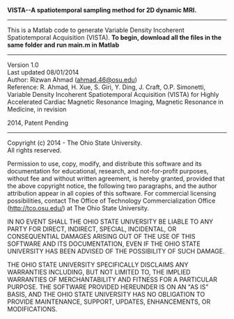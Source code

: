 <b> VISTA--A spatiotemporal sampling method for 2D dynamic MRI. </b>
<hr>

This is a Matlab code to generate Variable Density Incoherent Spatiotemporal Acquisition (VISTA). <b> To begin, download all the files in the same folder and run main.m in Matlab </b>
<hr>

Version 1.0 <br>
Last updated 08/01/2014 <br>
Author: Rizwan Ahmad (ahmad.46@osu.edu) <br>
Reference: R. Ahmad, H. Xue, S. Giri, Y. Ding, J. Craft, O.P. Simonetti, Variable Density Incoherent Spatiotemporal Acquisition (VISTA) for Highly Accelerated Cardiac Magnetic Resonance Imaging, Magnetic Resonance in Medicine, in revision <br>
 
2014, Patent Pending
<hr>


Copyright (c) 2014 - The Ohio State University. <br>
All rights reserved. <br>

Permission to use, copy, modify, and distribute this software and its documentation for educational, research, and not-for-profit purposes, without fee and without written agreement, is hereby granted, provided that the above copyright notice, the following two paragraphs, and the author attribution appear in all copies of this software. For commercial licensing possibilities, contact The Office of Technology Commercialization Office (http://tco.osu.edu/) at The Ohio State University. <br>
 
IN NO EVENT SHALL THE OHIO STATE UNIVERSITY BE LIABLE TO ANY PARTY FOR DIRECT, INDIRECT, SPECIAL, INCIDENTAL, OR CONSEQUENTIAL DAMAGES ARISING OUT OF THE USE OF THIS SOFTWARE AND ITS DOCUMENTATION, EVEN IF THE OHIO STATE UNIVERSITY HAS BEEN ADVISED OF THE POSSIBILITY OF SUCH DAMAGE. <br>

THE OHIO STATE UNIVERSITY SPECIFICALLY DISCLAIMS ANY WARRANTIES INCLUDING, BUT NOT LIMITED TO, THE IMPLIED WARRANTIES OF MERCHANTABILITY AND FITNESS FOR A PARTICULAR PURPOSE. THE SOFTWARE PROVIDED HEREUNDER IS ON AN "AS IS" BASIS, AND THE OHIO STATE UNIVERSITY HAS NO OBLIGATION TO PROVIDE MAINTENANCE, SUPPORT, UPDATES, ENHANCEMENTS, OR MODIFICATIONS. <br>
